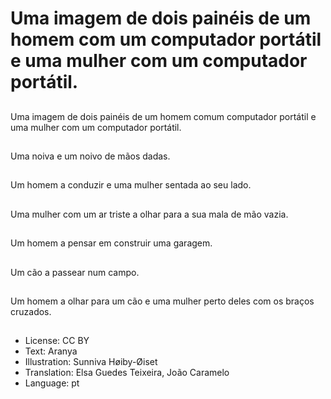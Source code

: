 # Uma imagem de dois painéis de um homem com um computador portátil e uma mulher com um computador portátil.

##
Uma imagem de dois painéis de um homem comum computador portátil e uma mulher com um computador portátil.

##
Uma noiva e um noivo de mãos dadas.

##
Um homem a conduzir e uma mulher sentada ao seu lado.

##
Uma mulher com um ar triste a olhar para a sua mala de mão vazia.

##
Um homem a pensar em construir uma garagem.

##
Um cão a passear num campo.

##
Um homem a olhar para um cão e uma mulher perto deles com os braços cruzados.

##
* License: CC BY
* Text: Aranya
* Illustration: Sunniva Høiby-Øiset
* Translation: Elsa Guedes Teixeira, João Caramelo
* Language: pt
